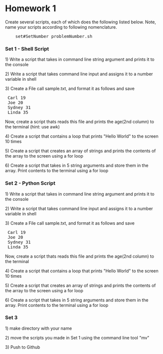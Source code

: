  <h1>Homework 1</h1>

<p>
Create several scripts, each of which does the following listed below. Note, name your scripts according to following nomenclature.
</p>
<pre>
    set#SetNumber_problemNumber.sh
</pre>


<h3>Set 1 - Shell Script</h3>
<p>1) Write a script that takes in command line string argument and prints it to the console</p>
<p>2) Write a script that takes command line input and assigns it to a number variable in shell</p>
<p>3) Create a File call sample.txt, and format it as follows and save</p>
<pre>
 Carl 19
 Joe 20
 Sydney 31
 Linda 35
</pre>
Now, create a script thats reads this file and prints the age(2nd column) to the terminal (hint: use awk)
<p>4) Create a script that contains a loop that prints "Hello World" to the screen 10 times</p>
<p>5) Create a script that creates an array of strings and prints the contents of the array to the screen using a for loop</p>
<p>6) Create a script that takes in 5 string arguments and store them in the array. Print contents to the terminal using a for loop


<h3>Set 2 - Python Script</h3>
<p>1) Write a script that takes in command line string argument and prints it to the console</p>
<p>2) Write a script that takes command line input and assigns it to a number variable in shell</p>
<p>3) Create a File call sample.txt, and format it as follows and save</p>
<pre>
 Carl 19
 Joe 20
 Sydney 31
 Linda 35
</pre>
Now, create a script thats reads this file and prints the age(2nd column) to the terminal
<p>4) Create a script that contains a loop that prints "Hello World" to the screen 10 times</p>
<p>5) Create a script that creates an array of strings and prints the contents of the array to the screen using a for loop</p>
<p>6) Create a script that takes in 5 string arguments and store them in the array. Print contents to the terminal using a for loop

<h3>Set 3</h3>
<p>1) make directory with your name</p>
<p>2) move the scripts you made in Set 1 using the command line tool "mv"</p>
<p>3) Push to Github</p>
